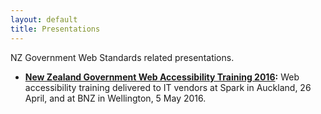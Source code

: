 ```yaml
---
layout: default
title: Presentations
---
```


NZ Government Web Standards related presentations.

* **[New Zealand Government Web Accessibility Training 2016](NZ-Govt-Web-A11y-Training-2016/):** Web accessibility training delivered to IT vendors at Spark in Auckland, 26 April, and at BNZ in Wellington, 5 May 2016.
